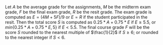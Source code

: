 Let $A$ be the average grade for the assignments, $M$ be the midterm exam grade, $F$ be the final exam grade, $R$ be the resit grade. The exam grade is computed as $E=(4M+5F)/9$ or $E=R$ if the student participated in the resit. Then the total score $S$ is computed as $0.25*A+0.75*E$ if $E\geq5.5$, or $min\{0.25*A+0.75*E,5\}$ if $E<5.5$. The final course grade $F$ will be the score $S$ rounded to the nearest multiple of $\frac{1}{2}$ if $S\geq 6$; or rounded to the nearest integer if $S<6$.
